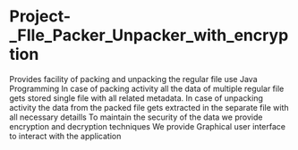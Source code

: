 # Project-_FIle_Packer_Unpacker_with_encryption
Provides facility of packing and unpacking the regular file use Java Programming
In case of packing activity all the data of multiple regular file gets stored single file with all related metadata.
In case of unpacking activity the data from the packed file gets extracted in the separate file with all necessary detaills
To maintain the security of the data we provide encryption and decryption techniques
We provide Graphical user interface to interact with the application
